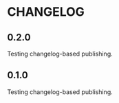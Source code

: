 # CHANGELOG

## 0.2.0

Testing changelog-based publishing.

## 0.1.0

Testing changelog-based publishing.